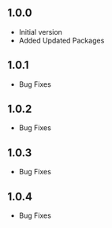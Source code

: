 ## 1.0.0

* Initial version
* Added Updated Packages

## 1.0.1

* Bug Fixes

## 1.0.2

* Bug Fixes

## 1.0.3

* Bug Fixes

## 1.0.4

* Bug Fixes
